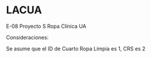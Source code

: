 LACUA
=====

E-08 Proyecto S Ropa Clínica UA

Consideraciones:

Se asume que el ID de Cuarto Ropa Limpia es 1, CRS es 2